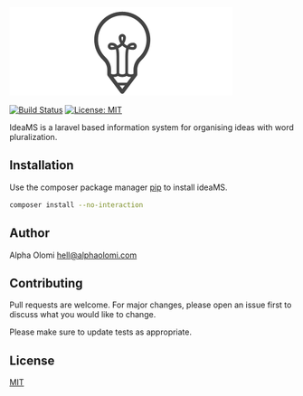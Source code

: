 <p align="center"> 

![Alt text](resources\docs\logo.png) 

</p>

[![Build Status](https://travis-ci.com/alphaolomi/idea.svg?branch=master)](https://travis-ci.com/alphaolomi/idea)
[![License: MIT](https://img.shields.io/badge/License-MIT-yellow.svg)](https://opensource.org/licenses/MIT)

IdeaMS is a laravel based information system for organising ideas with word pluralization.

## Installation

Use the composer package manager [pip](https://pip.pypa.io/en/stable/) to install ideaMS.

```bash
composer install --no-interaction
```
## Author
Alpha Olomi [hell@alphaolomi.com](mailto:hello@alphaolomi.com)

## Contributing
Pull requests are welcome. For major changes, please open an issue first to discuss what you would like to change.

Please make sure to update tests as appropriate.

## License
[MIT](https://opensource.org/licenses/MIT)
